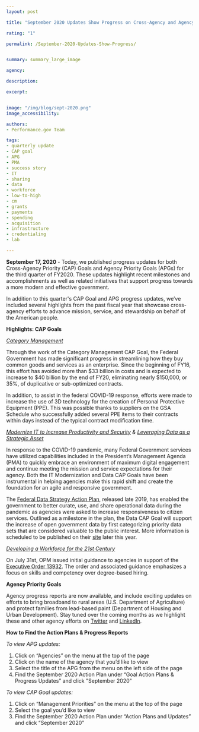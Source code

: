 ```yaml
---
layout: post

title: "September 2020 Updates Show Progress on Cross-Agency and Agency Priority Goals"

rating: "1"

permalink: /September-2020-Updates-Show-Progress/


summary: summary_large_image

agency:

description:

excerpt:


image: "/img/blog/sept-2020.png"
image_accessibility:

authors:
- Performance.gov Team

tags:
- quarterly update
- CAP goal
- APG
- PMA
- success story
- IT
- sharing
- data
- workforce
- low-to-high
- cm
- grants
- payments
- spending
- acquisition
- infrastructure
- credentialing
- lab

---
```


**September 17, 2020** - Today, we published progress updates for both Cross-Agency Priority (CAP) Goals and Agency Priority Goals (APGs) for the third quarter of FY2020. These updates highlight recent milestones and accomplishments as well as related initiatives that support progress towards a more modern and effective government.

In addition to this quarter's CAP Goal and APG progress updates, we’ve included several highlights from the past fiscal year that showcase cross-agency efforts to advance mission, service, and stewardship on behalf of the American people.

**Highlights: CAP Goals**

*[Category Management](https://www.performance.gov/CAP/category-management/)*

Through the work of the Category Management CAP Goal, the Federal Government has made significant progress in streamlining how they buy common goods and services as an enterprise. Since the beginning of FY16, this effort has  avoided more than $33 billion in costs and is expected to increase to $40 billion by the end of FY20, eliminating nearly $150,000, or 35%, of duplicative or sub-optimized contracts.

In addition, to assist in the federal COVID-19 response, efforts were made to increase the use of 3D technology for the creation of Personal Protective Equipment (PPE). This was possible thanks to suppliers on the GSA Schedule who successfully added several PPE items to their contracts within days instead of the typical contract modification time.

*[Modernize IT to Increase Productivity and Security](https://www.performance.gov/CAP/it-mod/) & [Leveraging Data as a Strategic Asset](https://www.performance.gov/CAP/CAP_goal_2.html)*

In response to the COVID-19 pandemic, many Federal Government services have utilized capabilities included in the President’s Management Agenda (PMA) to quickly embrace an environment of maximum digital engagement and continue meeting the mission and service expectations for their agency. Both the IT Modernization and Data CAP Goals have been instrumental in helping agencies make this rapid shift and create the foundation for an agile and responsive government.

The [Federal Data Strategy Action Plan](https://strategy.data.gov/action-plan/), released late 2019, has enabled the government to better curate, use, and share operational data during the pandemic as agencies were asked to increase responsiveness to citizen services. Outlined as a milestone in the plan, the Data CAP Goal will support the increase of open government data by first categorizing priority data sets that are considered valuable to the public interest. More information is scheduled to be published on their [site](https://strategy.data.gov/) later this year.

*[Developing a Workforce for the 21st Century](https://www.performance.gov/CAP/workforce/)*

 On July 31st, OPM issued initial guidance to agencies in support of the [Executive Order 13932](https://www.federalregister.gov/documents/2020/07/01/2020-14337/modernizing-and-reforming-the-assessment-and-hiring-of-federal-job-candidates). The order and associated guidance emphasizes a focus on skills and competency over degree-based hiring.

**Agency Priority Goals**

Agency progress reports are now available, and include exciting updates on efforts to bring broadband to rural areas (U.S. Department of Agriculture) and protect families from lead-based paint (Department of Housing and Urban Development). Stay tuned over the coming months as we highlight these and other agency efforts on [Twitter](https://twitter.com/PerformanceGov) and [LinkedIn](https://www.linkedin.com/company/performance-gov/).


**How to Find the Action Plans & Progress Reports**

*To view APG updates:*

1. Click on “Agencies” on the menu at the top of the page
2. Click on the name of the agency that you’d like to view
3. Select the title of the APG from the menu on the left side of the page
4. Find the September 2020 Action Plan under “Goal Action Plans & Progress Updates” and click "September 2020"

*To view CAP Goal updates:*

1. Click on “Management Priorities” on the menu at the top of the page
2. Select the goal you’d like to view
3. Find the September 2020 Action Plan under “Action Plans and Updates” and click “September 2020”
